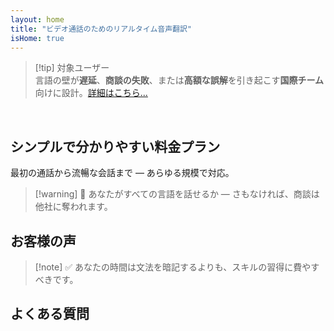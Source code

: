 ```yaml
---
layout: home
title: "ビデオ通話のためのリアルタイム音声翻訳"
isHome: true
---
```


<!-- title: "同時通訳機能を搭載したビデオ通話" -->
<!-- text="母国語で話せば、相手も同じ言語で話しているかのように聞こえます" -->
<!-- title="ビデオ通話でのリアルタイム音声翻訳" -->

<HeroSection
  title="**どの**言語でも会話可能"
  text="ビデオ通話での同時通訳 — **遅延なし**、**商談の失敗なし**、**言語の壁なし**。">

  <!-- <AuthButton text="違いを体験する" buttonClass="brand"/> -->
  <AuthButton text="あなたの言語で試す" buttonClass="brand"/>
</HeroSection>

<span id="1"></span>
<FeatureBlock :card="{
  title: '翻訳 ≠ 理解。次世代の通訳へ。',
  details: '言語に関係なく、**あなたの声は同じ言語を話しているかのように聞こえ、理解される**。',
    items: [
      '⚡︎ 自然に、[リアルタイム](./product/overview/how-it-works)で、字幕や遅延なし。',
      '✧ AIパワード通訳が、トーン、意図、業界固有の専門用語を捉えます。',
    ],
  link: './product/overview/what-is-intermind',
  src: {
    light: '/media-kit/animals-cartoon-3-2.png',
    dark: '/media-kit/animals-cartoon-3-2.png',
  },
  inversion: false
}" />

<span id="2"></span>
<FeatureBlock :card="{
    title: 'ミーティング内の知性',
    details: 'InterMindは多言語ミーティングを明確で検索可能な知識に変換します。',
    items: [
      '🔍 **何でも質問可能** — AIが**全ミーティングから**答えを見つけます。',
      '✧ タスク、担当者、期限を自動抽出。',
      '✧ どの言語でも即座に要点をまとめます。',
    ],
    link: './product/overview/how-it-works#🧩-deep-memory-deep-understanding',
    src: {
      light: '/2l.png',
      dark: '/2d.png',
    },
    inversion: true
  }" />

<span id="3"></span>
<FeatureBlock :card="{
    title: '単なる会話ではなく、ビジネスミーティングのために設計',
    details: 'InterMindは**プロフェッショナルグレードのビデオ会議プラットフォーム**であり、軽量なアドオンやプラグインではありません。',
    items: [
      '✧ 1080p解像度、スマートノイズ抑制、スケジューリング、モデレーション、画面共有、録画、字幕、参加者チャット、カレンダー連携 — すべて組み込み済みですぐに使用可能。',
    ],
    link: './product/overview/video-meeting-platform',
    src: {
      light: '/3l.mp4',
      dark: '/3d.mp4',
    },
    inversion: false
  }" />

<span id="4"></span>
<FeatureBlock
  :card="{
    title: '重要な場面でのプライバシー保護',
    details:
      'InterMindは信頼性が重要な会話のために設計されています — プライバシーとコントロールが最も重要な場面で。',
    items: [
      '⚡︎ [プライバシーゾーン](./product/overview/privacy-architecture) — EU、US、東南アジア',
      '✧ **データトレーニングなし**。第三者アクセスなし。'
    ],
    link: './product/overview/privacy-architecture',
    src: {
      light: '/4l.png',
      dark: '/4d.png',
    },
    inversion: true
  }"
/>

> [!tip] 対象ユーザー  
> 言語の壁が**遅延**、**商談の失敗**、または**高額な誤解**を引き起こす**国際チーム**向けに設計。[詳細はこちら...](./product/overview/markets)

<br>

<span id="Pricing"></span>

## シンプルで分かりやすい料金プラン

最初の通話から流暢な会話まで — あらゆる規模で対応。

<PricingPlans :plans="[
  {
    title: '**ベーシック** &nbsp ユーザー1名',
    price: '**無料**',
    details: 'クレジットカード不要',
    items: [
      '**25**回のミーティング',
      '**100**名参加可能なビデオミーティング [💬](#3)',
      'ユーザーあたり**30** GBのプール型ストレージ',
      'すべてのミーティングを検索可能 [💬](#2)',
      '同時通訳機能 [💬](#1)',
    ],
  },
  {
    title: '**プロ** &nbsp 1-99ユーザー',
    price: '**$20** /月/ユーザー（年間契約）',
    details: '月額払いの場合$25',
    items: [
      '**無制限**のミーティング',
      '**150**名参加可能なビデオミーティング [💬](#3)',
      'ユーザーあたり**2** TBのプール型ストレージ',
      'すべてのミーティングを検索可能 [💬](#2)',
      '同時通訳機能 [💬](#1)',
    ],
  },
  {
    title: '**ビジネス** &nbsp 100+ユーザー',
    price: '**カスタム価格**',
    details: 'プライバシー重視の設計',
    items: [
      '**無制限**のミーティング',
      '**500**名参加可能なビデオミーティング [💬](#3)',
      'ユーザーあたり**5** TBのプール型ストレージ',
      'すべてのミーティングを検索可能 [💬](#2)',
      '同時通訳機能 [💬](#1)',
      '**プライバシーゾーン** [💬](#4)',
    ],
  }
]">
<AuthButton text="無料で試す" buttonClass="alt"/>
<AuthButton text="今すぐ購入" buttonClass="brand"/>
<ContactFormModalNav buttonText="営業担当に相談" buttonClass="alt"/>
</PricingPlans>

> [!warning] 🛑 あなたがすべての言語を話せるか — さもなければ、商談は他社に奪われます。

<span id="Testimonials"></span>

## お客様の声

<AutoScrollTestimonials testimonialsUrl="/testimonials.json"/>

> [!note] ✅ あなたの時間は文法を暗記するよりも、スキルの習得に費やすべきです。

<span id="FAQ"></span>

## よくある質問

<AccordionGroup :items="
[
  {
    q: 'ライセンスユーザーと参加者の違いは何ですか？',
    a: '*ライセンスユーザー*は、無料または有料のミーティングライセンスを持ち、プラン内で会議をスケジュールできます。*参加者*は招待された人々で、**アカウントやライセンスは不要**で、どのデバイスからでも**無料**で接続できます。'
  },
  {
    q: '1つのInterMindライセンスは何人まで使用できますか？',
    a: '*ライセンスユーザー*は**無制限の会議**を主催できます。複数のチームメンバーが同時に会議を主催する必要がある場合、それぞれが個別のライセンスが必要です。'
  },
  {
    q: '会議の最大時間はどれくらいですか？',
    a: 'すべてのプランで会議は最大**24時間**まで実施できます。'
  },
  {
    q: '主催できる会議の回数に制限はありますか？',
    a: '*無料基本*プランには**25回の無料会議**が含まれています。*Pro*と*Business*プランでは、より多くの参加者と制御機能付きで無制限の会議が可能です。'
  },
  {
    q: 'InterMindはデータのプライバシーとセキュリティをどのように確保していますか？',
    a: 'InterMindは**プライバシー重視**の設計です。すべてのデータは選択された**プライバシーゾーン**（_EU_、_US_、または_アジア_）内で処理・保存されます。[**GDPR**](https://gdpr.eu)、[**CCPA**](https://oag.ca.gov/privacy/ccpa)、UAEのPDPLに準拠し、トレーニングやサードパーティーアクセスのために**コンテンツを使用することは一切ありません**。高度な**プライバシーゾーン制御**は**Business**プランで利用可能です。'
  },
  {
    q: 'プラン購入前にInterMindを試すことはできますか？',
    a: 'はい、可能です。*無料基本*プランでは、**25回の無料会議**を含む主要機能（**同時通訳**や**会議検索**を含む）に完全にアクセスできます。クレジットカードは不要です。いつでもアップグレード可能です。'
  },
  {
    q: 'サポートが必要な場合はどうすればよいですか？',
    a: '**ヘルプセンター**、**メール**、**ライブチャット**でサポートを利用できます。*Business*ユーザーは専任担当者による**優先サポート**を受けられます。'
  },
  {
    q: 'サブスクリプションの管理（アップグレード、ダウングレード、解約）はどのように行いますか？',
    a: '**アカウント設定**からいつでもプランを変更できます。変更は**即時**に反映されます。解約の場合、*月額プラン*は請求サイクル終了時に終了します。*年間プラン*は**日割り計算での返金**で解約できます。'
  },
  {
    q: 'InterMindは通訳でどの言語をサポートしていますか？',
    a: 'リアルタイム通訳で**100以上の言語**をサポートしています。言語リストは継続的に拡大中です—最新情報はウェブサイトでご確認ください。'
  },
  {
    q: 'ウェビナーや大規模イベントにInterMindを使用できますか？',
    a: 'はい。*Pro*と*Business*プランは**大規模な会議やウェビナー**に最適です—*Business*プランでは最大**500人の参加者**をサポートします。'
  }
]
"/>